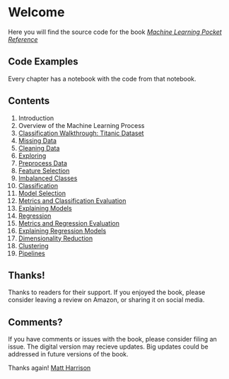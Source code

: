 # Welcome

Here you will find the source code for the book [*Machine Learning Pocket Reference*]( https://learning.oreilly.com/library/view/machine-learning-pocket/9781492047537/)

## Code Examples

Every chapter has a notebook with the code from that notebook.

## Contents

1. Introduction
2. Overview of the Machine Learning Process
3. [Classification Walkthrough: Titanic Dataset](https://github.com/nglaz0v/ml_pocket_reference/blob/master/ch03.ipynb)
4. [Missing Data](https://github.com/nglaz0v/ml_pocket_reference/blob/master/ch04.ipynb)
5. [Cleaning Data](https://github.com/nglaz0v/ml_pocket_reference/blob/master/ch05.ipynb)
6. [Exploring](https://github.com/nglaz0v/ml_pocket_reference/blob/master/ch06.ipynb)
7. [Preprocess Data](https://github.com/nglaz0v/ml_pocket_reference/blob/master/ch07.ipynb)
8. [Feature Selection](https://github.com/nglaz0v/ml_pocket_reference/blob/master/ch08.ipynb)
9. [Imbalanced Classes](https://github.com/nglaz0v/ml_pocket_reference/blob/master/ch09.ipynb)
10. [Classification](https://github.com/nglaz0v/ml_pocket_reference/blob/master/ch10.ipynb)
11. [Model Selection](https://github.com/nglaz0v/ml_pocket_reference/blob/master/ch11.ipynb)
12. [Metrics and Classification Evaluation](https://github.com/nglaz0v/ml_pocket_reference/blob/master/ch12.ipynb)
13. [Explaining Models](https://github.com/nglaz0v/ml_pocket_reference/blob/master/ch13.ipynb)
14. [Regression](https://github.com/nglaz0v/ml_pocket_reference/blob/master/ch14.ipynb)
15. [Metrics and Regression Evaluation](https://github.com/nglaz0v/ml_pocket_reference/blob/master/ch15.ipynb)
16. [Explaining Regression Models](https://github.com/nglaz0v/ml_pocket_reference/blob/master/ch16.ipynb)
17. [Dimensionality Reduction](https://github.com/nglaz0v/ml_pocket_reference/blob/master/ch17.ipynb)
18. [Clustering](https://github.com/nglaz0v/ml_pocket_reference/blob/master/ch18.ipynb)
19. [Pipelines](https://github.com/nglaz0v/ml_pocket_reference/blob/master/ch19.ipynb)

## Thanks!

Thanks to readers for their support. If you enjoyed the book, please consider leaving a review on Amazon, or sharing it on social media.

## Comments?

If you have comments or issues with the book, please consider filing an issue. The digital version may recieve updates. Big updates could be addressed in future versions of the book.

Thanks again! [Matt Harrison](https://twitter.com/__mharrison__)
